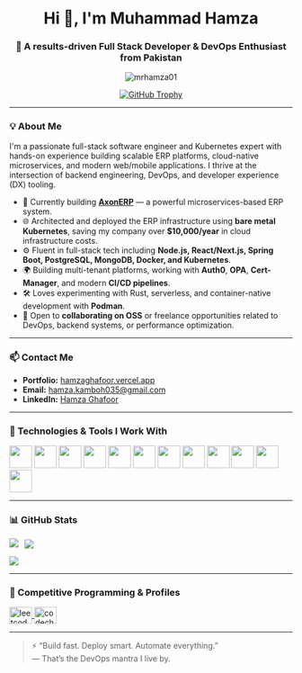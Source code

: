 <h1 align="center">Hi 👋, I'm Muhammad Hamza</h1>
<h3 align="center">🚀 A results-driven Full Stack Developer & DevOps Enthusiast from Pakistan</h3>

<p align="center">
  <img src="https://komarev.com/ghpvc/?username=mrhamza01&label=Profile%20views&color=0e75b6&style=flat" alt="mrhamza01" />
</p>

<p align="center">
  <a href="https://github-profile-trophy.vercel.app/?username=mrhamza01"><img src="https://github-profile-trophy.vercel.app/?username=mrhamza01&margin-w=15&theme=algolia" alt="GitHub Trophy" /></a>
</p>

---

### 💡 About Me

I'm a passionate full-stack software engineer and Kubernetes expert with hands-on experience building scalable ERP platforms, cloud-native microservices, and modern web/mobile applications. I thrive at the intersection of backend engineering, DevOps, and developer experience (DX) tooling.

- 🔭 Currently building **[AxonERP](https://axonerp.com/)** — a powerful microservices-based ERP system.
- 🌐 Architected and deployed the ERP infrastructure using **bare metal Kubernetes**, saving my company over **$10,000/year** in cloud infrastructure costs.
- ⚙️ Fluent in full-stack tech including **Node.js, React/Next.js, Spring Boot, PostgreSQL, MongoDB, Docker, and Kubernetes**.
- 🌍 Building multi-tenant platforms, working with **Auth0**, **OPA**, **Cert-Manager**, and modern **CI/CD pipelines**.
- 🛠️ Loves experimenting with Rust, serverless, and container-native development with **Podman**.
- 🤝 Open to **collaborating on OSS** or freelance opportunities related to DevOps, backend systems, or performance optimization.

---

### 📫 Contact Me

- **Portfolio:** [hamzaghafoor.vercel.app](https://hamzaghafoor.vercel.app/)
- **Email:** hamza.kamboh035@gmail.com
- **LinkedIn:** [Hamza Ghafoor](https://linkedin.com/in/hamza-ghafoor)

---

### 🧠 Technologies & Tools I Work With

<p align="left">
  <img src="https://cdn.jsdelivr.net/gh/devicons/devicon/icons/javascript/javascript-original.svg" width="40"/>
  <img src="https://cdn.jsdelivr.net/gh/devicons/devicon/icons/typescript/typescript-original.svg" width="40"/>
  <img src="https://cdn.jsdelivr.net/gh/devicons/devicon/icons/react/react-original.svg" width="40"/>
  <img src="https://cdn.jsdelivr.net/gh/devicons/devicon/icons/nextjs/nextjs-original.svg" width="40"/>
  <img src="https://cdn.jsdelivr.net/gh/devicons/devicon/icons/nodejs/nodejs-original.svg" width="40"/>
  <img src="https://cdn.jsdelivr.net/gh/devicons/devicon/icons/spring/spring-original.svg" width="40"/>
  <img src="https://cdn.jsdelivr.net/gh/devicons/devicon/icons/postgresql/postgresql-original.svg" width="40"/>
  <img src="https://cdn.jsdelivr.net/gh/devicons/devicon/icons/mongodb/mongodb-original.svg" width="40"/>
  <img src="https://cdn.jsdelivr.net/gh/devicons/devicon/icons/docker/docker-original.svg" width="40"/>
  <img src="https://cdn.jsdelivr.net/gh/devicons/devicon/icons/kubernetes/kubernetes-plain.svg" width="40"/>
  <img src="https://cdn.jsdelivr.net/gh/devicons/devicon/icons/git/git-original.svg" width="40"/>
  <img src="https://cdn.jsdelivr.net/gh/devicons/devicon/icons/linux/linux-original.svg" width="40"/>
</p>

---

### 📊 GitHub Stats

<p>
  <img align="left" src="https://github-readme-stats.vercel.app/api/top-langs/?username=mrhamza01&layout=compact&theme=radical" />
</p>

<p>&nbsp;
  <img align="center" src="https://github-readme-stats.vercel.app/api?username=mrhamza01&show_icons=true&locale=en&theme=radical" />
</p>

<p>
  <img align="center" src="https://github-readme-streak-stats.herokuapp.com/?user=mrhamza01&theme=radical" />
</p>

---

### 🔗 Competitive Programming & Profiles

<p align="left">
  <a href="https://www.leetcode.com/muhammad_hamza035" target="blank">
    <img align="center" src="https://raw.githubusercontent.com/rahuldkjain/github-profile-readme-generator/master/src/images/icons/Social/leet-code.svg" alt="leetcode" height="30" width="40" />
  </a>
  <a href="https://www.codechef.com/users/hamza31" target="blank">
    <img align="center" src="https://cdn.jsdelivr.net/npm/simple-icons@3.1.0/icons/codechef.svg" alt="codechef" height="30" width="40" />
  </a>
</p>

---

> ⚡ “Build fast. Deploy smart. Automate everything.”  
> — That’s the DevOps mantra I live by.

